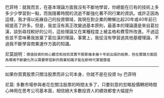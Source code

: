 
巴菲特：就我而言，在基本理論方面我沒有不斷地學習，你總能在已有的技術上多多少少學習到一點，而我隨著時間的流逝不斷強化著不同行業的資訊。或許正因為這樣，我才得以拓展自己的投資領域，我現在對企業的瞭解比起20年或40年前已經提高了許多。但是，我並沒有真正改變過基本原則，最基本的理論還是來自葛拉漢，談到尋找較好的公司，這些理論又在某種程度上被孟格和費雪所改進。不過這些並不意味著我放棄了葛拉漢的理論，事實上，我從沒有學習過其他基礎理論，不過我不斷學習商業運作方面的知識。


尼莫說明：`價值投資的核心觀念和技術其實不脫那幾本幾十年前出版的經典，但在實踐方面因為環境不斷變化所以需要學習新的商業知識才能在新時代掌握價值`


---

如果你買賣股票只關注股票而非公司本身，你就不是在投資 by 巴菲特

尼莫: 多數市場參與者花在關注股票的時間太多了，只要刻意的忽略股價轉把時間心神用在思考公司基本面，相信絕大多數投資人的績效都會大幅提升